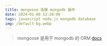 ```yaml
---
title: mongoose 连接 mongodb 操作
date: 2024-01-08 13:26:00
tags: javascript node.js mongodb database
img: /default-bg.webp
---
```


> mongoose 是用于 mongodb 的 ORM 
[docs](https://mongoosejs.com/docs/index.html)


